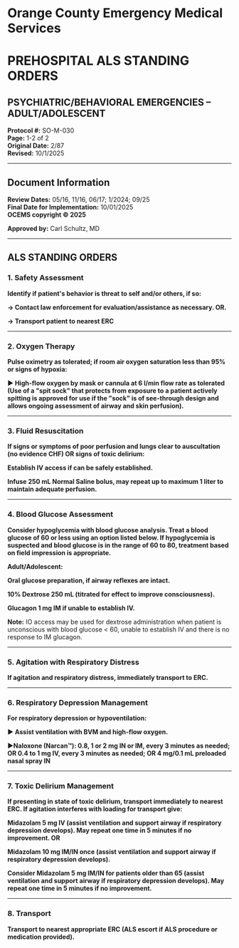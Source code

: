 # Orange County Emergency Medical Services
# PREHOSPITAL ALS STANDING ORDERS
## PSYCHIATRIC/BEHAVIORAL EMERGENCIES – ADULT/ADOLESCENT

**Protocol #:** SO-M-030  
**Page:** 1-2 of 2  
**Original Date:** 2/87  
**Revised:** 10/1/2025

---

## Document Information

**Review Dates:** 05/16, 11/16, 06/17; 1/2024; 09/25  
**Final Date for Implementation:** 10/01/2025  
**OCEMS copyright © 2025**

**Approved by:** Carl Schultz, MD

---

## ALS STANDING ORDERS

### 1. Safety Assessment

**Identify if patient's behavior is threat to self and/or others, if so:**

**→ Contact law enforcement for evaluation/assistance as necessary. OR.**

**→ Transport patient to nearest ERC**

---

### 2. Oxygen Therapy

**Pulse oximetry as tolerated; if room air oxygen saturation less than 95% or signs of hypoxia:**

**► High-flow oxygen by mask or cannula at 6 l/min flow rate as tolerated (Use of a "spit sock" that protects from exposure to a patient actively spitting is approved for use if the "sock" is of see-through design and allows ongoing assessment of airway and skin perfusion).**

---

### 3. Fluid Resuscitation

**If signs or symptoms of poor perfusion and lungs clear to auscultation (no evidence CHF) OR signs of toxic delirium:**

**Establish IV access if can be safely established.**

**Infuse 250 mL Normal Saline bolus, may repeat up to maximum 1 liter to maintain adequate perfusion.**

---

### 4. Blood Glucose Assessment

**Consider hypoglycemia with blood glucose analysis. Treat a blood glucose of 60 or less using an option listed below. If hypoglycemia is suspected and blood glucose is in the range of 60 to 80, treatment based on field impression is appropriate.**

**Adult/Adolescent:**

**Oral glucose preparation, if airway reflexes are intact.**

**10% Dextrose 250 mL (titrated for effect to improve consciousness).**

**Glucagon 1 mg IM if unable to establish IV.**

**Note:** IO access may be used for dextrose administration when patient is unconscious with blood glucose < 60, unable to establish IV and there is no response to IM glucagon.

---

### 5. Agitation with Respiratory Distress

**If agitation and respiratory distress, immediately transport to ERC.**

---

### 6. Respiratory Depression Management

**For respiratory depression or hypoventilation:**

**► Assist ventilation with BVM and high-flow oxygen.**

**►Naloxone (Narcan™): 0.8, 1 or 2 mg IN or IM, every 3 minutes as needed; OR 0.4 to 1 mg IV, every 3 minutes as needed; OR 4 mg/0.1 mL preloaded nasal spray IN**

---

### 7. Toxic Delirium Management

**If presenting in state of toxic delirium, transport immediately to nearest ERC. If agitation interferes with loading for transport give:**

**Midazolam 5 mg IV (assist ventilation and support airway if respiratory depression develops). May repeat one time in 5 minutes if no improvement. OR**

**Midazolam 10 mg IM/IN once (assist ventilation and support airway if respiratory depression develops).**

**Consider Midazolam 5 mg IM/IN for patients older than 65 (assist ventilation and support airway if respiratory depression develops). May repeat one time in 5 minutes if no improvement.**

---

### 8. Transport

**Transport to nearest appropriate ERC (ALS escort if ALS procedure or medication provided).**
